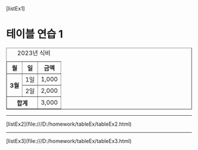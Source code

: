 [listEx1]<!DOCTYPE html>
<html lang="ko">
<head>
  <meta charset="UTF-8">
  <meta name="viewport" content="width=device-width, initial-scale=1.0">
</head>
<body>
  <h1>테이블 연습 1</h1>
  <table border="1">
    <caption>2023년 식비</caption>
    <tr>
      <th>월</th>
      <th>일</th>
      <th>금액</th>
    </tr>
    <tr>
      <th rowspan="2">3월</th>
      <td>1일</td>
      <td>1,000</td>
    </tr>
    <tr>
      <td>2일</td>
      <td>2,000</td>
    </tr>
    <tr>
      <th colspan="2">합계</th>
      <td>3,000</td>
    </tr>
  </table>
</body>
</html>
<hr>
[listEx2](file:///D:/homework/tableEx/tableEx2.html)
<hr>
[listEx3](file:///D:/homework/tableEx/tableEx3.html)